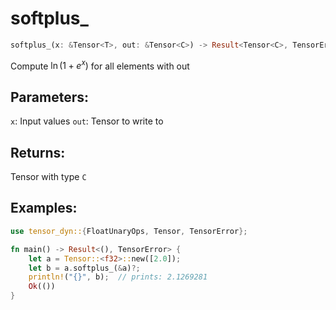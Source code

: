 # softplus_
```rust
softplus_(x: &Tensor<T>, out: &Tensor<C>) -> Result<Tensor<C>, TensorError>
```
Compute $\ln(1 + e^x)$ for all elements with out

## Parameters:
`x`: Input values
`out`: Tensor to write to

## Returns:
Tensor with type `C`

## Examples:
```rust
use tensor_dyn::{FloatUnaryOps, Tensor, TensorError};

fn main() -> Result<(), TensorError> {
    let a = Tensor::<f32>::new([2.0]);
    let b = a.softplus_(&a)?;
    println!("{}", b);  // prints: 2.1269281
    Ok(())
}
```